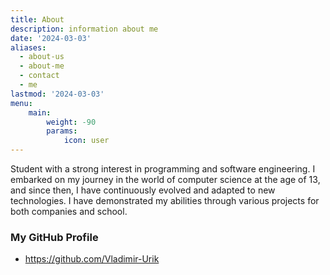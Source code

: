 ```yaml
---
title: About
description: information about me
date: '2024-03-03'
aliases:
  - about-us
  - about-me
  - contact
  - me
lastmod: '2024-03-03'
menu:
    main: 
        weight: -90
        params: 
            icon: user
---
```


Student with a strong interest in programming and software engineering. I embarked on my journey in the world of computer science at the age of 13, and since then, I have continuously evolved and adapted to new technologies. I have demonstrated my abilities through various projects for both companies and school.

### My GitHub Profile
* https://github.com/Vladimir-Urik

